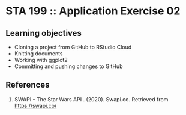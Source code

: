 # STA 199 :: Application Exercise 02

## Learning objectives

- Cloning a project from GitHub to RStudio Cloud
- Knitting documents
- Working with ggplot2
- Committing and pushing changes to GitHub

## References

1. SWAPI - The Star Wars API . (2020). Swapi.co. 
   Retrieved from https://swapi.co/